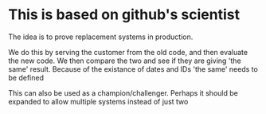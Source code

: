 # This is based on github's scientist

The idea is to prove replacement systems in production.

We do this by serving the customer from the old code, and then evaluate the new code. 
We then compare the two and see if they are giving 'the same' result. Because of the 
existance of dates and IDs 'the same' needs to be defined

This can also be used as a champion/challenger. Perhaps it should be 
expanded to allow multiple systems instead of just two
